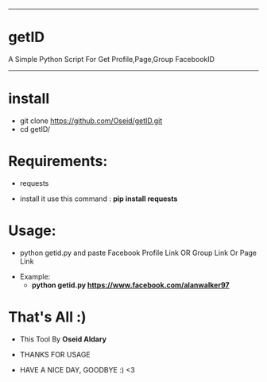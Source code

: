 ***
# getID
A Simple Python Script For Get Profile,Page,Group FacebookID
***

# install
 - git clone https://github.com/Oseid/getID.git
 - cd getID/
 
# Requirements:
   - requests
   * install it use this command : **pip install requests**

# Usage:
   - python getid.py and paste Facebook Profile Link OR Group Link Or Page Link
    
   * Example:
      - **python getid.py https://www.facebook.com/alanwalker97**

# That's All :) 
  - This Tool By **Oseid Aldary**

  - THANKS FOR USAGE

  - HAVE A NICE DAY, GOODBYE :) <3
    
